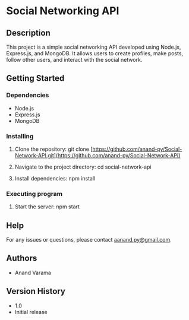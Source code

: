 # Social Networking API

## Description

This project is a simple social networking API developed using Node.js, Express.js, and MongoDB. It allows users to create profiles, make posts, follow other users, and interact with the social network.

## Getting Started

### Dependencies

- Node.js
- Express.js
- MongoDB

### Installing

1. Clone the repository:
git clone [https://github.com/anand-py/Social-Network-API.git](https://github.com/anand-py/Social-Network-API)
 
2. Navigate to the project directory:
cd social-network-api


3. Install dependencies:
npm install


### Executing program

1. Start the server:
npm start


## Help

For any issues or questions, please contact [aanand.py@gmail.com](mailto:aanand.py@gmail.com).

## Authors

- Anand Varama

## Version History

- 1.0
- Initial release




